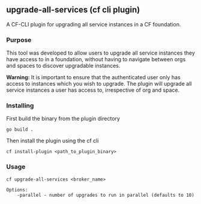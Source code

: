 ## upgrade-all-services (cf cli plugin)

A CF-CLI plugin for upgrading all service instances in a CF foundation.

### Purpose
This tool was developed to allow users to upgrade all service instances they have access to in a foundation, without having to navigate between orgs and spaces to discover upgradable instances.

**Warning:** It is important to ensure that the authenticated user only has access to instances which you wish to upgrade. The plugin will upgrade all service instances a user has access to, irrespective of org and space. 

### Installing
First build the binary from the plugin directory
```
go build .
```
Then install the plugin using the cf cli
```
cf install-plugin <path_to_plugin_binary>
```

### Usage

```
cf upgrade-all-services <broker_name>

Options:
    -parallel - number of upgrades to run in parallel (defaults to 10)
```

